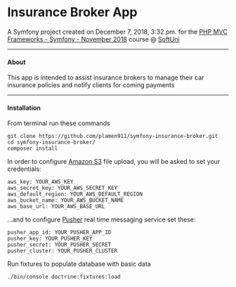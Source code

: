 Insurance Broker App
=========

A Symfony project created on December 7, 2018, 3:32 pm. for the [PHP MVC Frameworks - Symfony - November 2018](https://softuni.bg/trainings/2198/php-mvc-frameworks-symfony-november-2018) course @ [SoftUni](https://softuni.bg) 

---

#### About

This app is intended to assist insurance brokers to manage their car insurance policies and notify clients for coming payments

---

#### Installation

From terminal run these commands

```
git clone https://github.com/plamen911/symfony-insurance-broker.git
cd symfony-insurance-broker/
composer install
```

In order to configure [Amazon S3](https://s3.console.aws.amazon.com) file upload, you will be asked to set your credentials:

```
aws_key: YOUR_AWS_KEY
aws_secret_key: YOUR_AWS_SECRET_KEY
aws_default_region: YOUR_AWS_DEFAULT_REGION
aws_bucket_name: YOUR_AWS_BUCKET_NAME
aws_base_url: YOUR_AWS_BASE_URL
```

...and to configure [Pusher](https://pusher.com/) real time messaging service set these:

```
pusher_app_id: YOUR_PUSHER_APP_ID
pusher_key: YOUR_PUSHER_KEY
pusher_secret: YOUR_PUSHER_SECRET
pusher_cluster: YOUR_PUSHER_CLUSTER
```

Run fixtures to populate database with basic data

```
./bin/console doctrine:fixtures:load
```